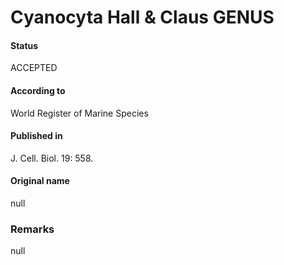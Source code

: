 # Cyanocyta Hall & Claus GENUS

#### Status
ACCEPTED

#### According to
World Register of Marine Species

#### Published in
J. Cell. Biol. 19: 558.

#### Original name
null

### Remarks
null